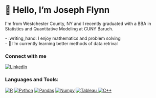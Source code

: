 <h1>👋 Hello, I’m Joseph Flynn </h1>

<p>I'm from Westchester County, NY and I recently graduated with a BBA in Statistics and Quantitative Modeling at CUNY Baruch. 
</p>


<p>
- :writing_hand: I enjoy mathematics and problem solving <br>
- 🌱 I’m currently learning better methods of data retrival
</p>

<h3>Connect with me</h3>
<a href="https://www.linkedin.com/in/joseph-flynn-5446741b6/">
  <img src="https://img.shields.io/badge/LinkedIn-0077B5?style=for-the-badge&logo=linkedin&logoColor=white" alt="LinkedIn">
</a>

<h3>Languages and Tools:</h3>
<p>
  <a href="#"><img src="https://img.shields.io/badge/R-276DC3?style=for-the-badge&logo=r&logoColor=white" alt="R" ></a>
  <a href="#"><img src="https://img.shields.io/badge/Python-3776AB?style=for-the-badge&logo=python&logoColor=white" alt="Python"></a>
  <a href="#"><img src="https://img.shields.io/badge/Pandas-2C2D72?style=for-the-badge&logo=pandas&logoColor=white" alt="Pandas"></a>
  <a href="#"><img src="https://img.shields.io/badge/Numpy-777BB4?style=for-the-badge&logo=numpy&logoColor=white" alt="Numpy"></a>
  <a href="https://public.tableau.com/app/profile/joseph.flynn7320#!/?newProfile=&activeTab=0">
    <img src="https://img.shields.io/badge/Tableau-E97627?style=for-the-badge&logo=Tableau&logoColor=white" alt="Tableau">
  </a>
  <a href="#"><img src="https://img.shields.io/badge/C%2B%2B-00599C?style=for-the-badge&logo=c%2B%2B&logoColor=white" alt="C++"></a>
</p>
<!---
josephflynn2000/josephflynn2000 is a ✨ special ✨ repository because its `README.md` (this file) appears on your GitHub profile.
You can click the Preview link to take a look at your changes.
--->
